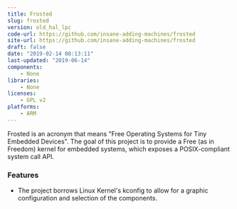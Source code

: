 ```yaml
---
title: Frosted
slug: frosted
version: old_hal_lpc
code-url: https://github.com/insane-adding-machines/frosted
site-url: https://github.com/insane-adding-machines/frosted
draft: false
date: "2019-02-14 08:13:11"
last-updated: "2019-06-14"
components:
    - None
libraries:
    - None
licenses:
    - GPL v2
platforms:
    - ARM
---
```



Frosted is an acronym that means "Free Operating Systems for Tiny Embedded Devices". The goal of this project is to provide a Free (as in Freedom) kernel for embedded systems, which exposes a POSIX-compliant system call API.

<!--more-->

### Features
- The project borrows Linux Kernel's kconfig to allow for a graphic configuration and selection of the components.


